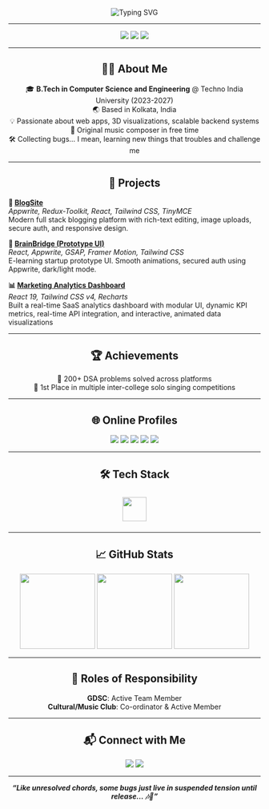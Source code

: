 <!-- Banner -->
<p align="center">
  <img src="https://readme-typing-svg.demolab.com?font=Fira+Code&size=30&pause=1000&color=36BCF7&center=true&vCenter=true&width=800&lines=Hi+%F0%9F%91%8B%2C+I'm+Shaswat+Pathak!;Welcome+to+my+GitHub+profile!" alt="Typing SVG" />
</p>

---

<p align="center">
  <a href="mailto:ethyashpathak@gmail.com"><img src="https://img.shields.io/badge/Email-ethyashpathak@gmail.com-D14836?style=for-the-badge&logo=gmail&logoColor=white"></a>
  <a href="https://www.linkedin.com/in/shaswat-pathak03"><img src="https://img.shields.io/badge/LinkedIn-shaswat--pathak03-0077B5?style=for-the-badge&logo=linkedin&logoColor=white"></a>
  <a href="https://github.com/ethyashpathak"><img src="https://img.shields.io/badge/GitHub-ethyashpathak-181717?style=for-the-badge&logo=github"></a>
</p>

---

<h2 align="center">👨‍💻 About Me</h2>

<p align="center">
🎓 <b>B.Tech in Computer Science and Engineering</b> @ Techno India University (2023-2027)<br>
🌏 Based in Kolkata, India<br>
💡 Passionate about web apps, 3D visualizations, scalable backend systems<br>
🎼 Original music composer in free time<br>
🛠️  Collecting bugs… I mean, learning new things that troubles and challenge me
</p>

---

<h2 align="center">🚀 Projects</h2>

<p>
  <b>📝 <a href="https://blogsite-six-beige.vercel.app/">BlogSite</a></b><br>
  <i>Appwrite, Redux-Toolkit, React, Tailwind CSS, TinyMCE</i><br>
  Modern full stack blogging platform with rich-text editing, image uploads, secure auth, and responsive design.
</p>

<p>
  <b>🧠 <a href="https://brainbridge-5tbb-oxphzfk9m-ethyashpathaks-projects.vercel.app/">BrainBridge (Prototype UI)</a></b><br>
  <i>React, Appwrite, GSAP, Framer Motion, Tailwind CSS</i><br>
  E-learning startup prototype UI. Smooth animations, secured auth using Appwrite, dark/light mode.
</p>

<p>
  <b>📊 <a href="https://admybrand-one.vercel.app/">Marketing Analytics Dashboard</a></b><br>
  <i>React 19, Tailwind CSS v4, Recharts</i><br>
  Built a real-time SaaS analytics dashboard with modular UI, dynamic KPI metrics, real-time API integration, and interactive, animated data visualizations
</p>

---

<h2 align="center">🏆 Achievements</h2>

<p align="center">
🏅 200+ DSA problems solved across platforms<br>
🥇 1st Place in multiple inter-college solo singing competitions<br>
</p>

---

<h2 align="center">🌐 Online Profiles</h2>

<p align="center">
  <a href="https://codeforces.com/profile/ethyashpathak"><img src="https://img.shields.io/badge/Codeforces-1f8acb?style=for-the-badge&logo=codeforces&logoColor=white" /></a>
  <a href="https://www.codechef.com/users/ethyashpathak"><img src="https://img.shields.io/badge/CodeChef-5B4638?style=for-the-badge&logo=codechef&logoColor=white" /></a>
  <a href="https://leetcode.com/u/ethyashpathak/"><img src="https://img.shields.io/badge/LeetCode-FFA116?style=for-the-badge&logo=leetcode&logoColor=black" /></a>
  <a href="https://github.com/ethyashpathak"><img src="https://img.shields.io/badge/GitHub-181717?style=for-the-badge&logo=github&logoColor=white" /></a>
  <a href="https://www.linkedin.com/in/shaswat-pathak03"><img src="https://img.shields.io/badge/LinkedIn-0A66C2?style=for-the-badge&logo=linkedin&logoColor=white" /></a>
</p>

---

<h2 align="center">🛠️ Tech Stack</h2>

<p align="center">
  <img src="https://skillicons.dev/icons?i=cpp,python,java,html,css,js,sql,react,redux,threejs,tailwind,git,github,appwrite" height="48" style="margin: 8px;"/>
</p>

---

<h2 align="center">📈 GitHub Stats</h2>

<p align="center">
  <img src="https://github-readme-stats.vercel.app/api?username=ethyashpathak&show_icons=true&theme=radical" height="150"/>
  <img src="https://github-readme-streak-stats.herokuapp.com/?user=ethyashpathak&theme=radical" height="150"/>
  <img src="https://github-readme-stats.vercel.app/api/top-langs/?username=ethyashpathak&layout=compact&theme=radical" height="150"/>
</p>

---

<h2 align="center">🤝 Roles of Responsibility</h2>

<p align="center">
<b>GDSC</b>: Active Team Member <br>
<b>Cultural/Music Club</b>: Co-ordinator & Active Member
</p>

---

<h2 align="center">📬 Connect with Me</h2>

<p align="center">
  <a href="mailto:ethyashpathak@gmail.com"><img src="https://img.shields.io/badge/Email-ethyashpathak@gmail.com-D14836?style=for-the-badge&logo=gmail&logoColor=white"></a>
  <a href="https://www.linkedin.com/in/shaswat-pathak03"><img src="https://img.shields.io/badge/LinkedIn-shaswat--pathak03-0077B5?style=for-the-badge&logo=linkedin&logoColor=white"></a>
</p>

---

<p align="center">
  <b><i>“Like unresolved chords, some bugs just live in suspended tension until release... 🎶🐞”</i></b>
</p>
